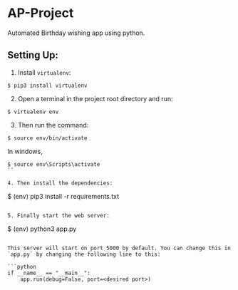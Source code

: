 # AP-Project
Automated Birthday wishing app using python.

## Setting Up:
1. Install `virtualenv`:
```
$ pip3 install virtualenv
```

2. Open a terminal in the project root directory and run:
```
$ virtualenv env
```

3. Then run the command:
```
$ source env/bin/activate
```
In windows,
```
$ source env\Scripts\activate
``

4. Then install the dependencies:
```
$ (env) pip3 install -r requirements.txt
```

5. Finally start the web server:
```
$ (env) python3 app.py
```

This server will start on port 5000 by default. You can change this in `app.py` by changing the following line to this:

```python
if __name__ == "__main__":
    app.run(debug=False, port=<desired port>)
```